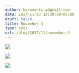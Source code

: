 ```yaml
---
author: karamanis.g@gmail.com
date: 2017-11-03 19:39:00+00:00
draft: false
title: November 3
type: post
url: /blog/2017/11/november-3
---
```




  
   ![](https://images.squarespace-cdn.com/content/v1/4f3f61bae4b063b909445965/1509728010586-YO0CUVFIY7AZTHPBWMM8/ke17ZwdGBToddI8pDm48kF9aEDQaTpZHfWEO2zppK7Z7gQa3H78H3Y0txjaiv_0fDoOvxcdMmMKkDsyUqMSsMWxHk725yiiHCCLfrh8O1z5QPOohDIaIeljMHgDF5CVlOqpeNLcJ80NK65_fV7S1UX7HUUwySjcPdRBGehEKrDf5zebfiuf9u6oCHzr2lsfYZD7bBzAwq_2wCJyqgJebgg/IMG_2537.jpg?format=original)

  

  
   ![](https://images.squarespace-cdn.com/content/v1/4f3f61bae4b063b909445965/1509728011358-P4NUJIYM7FNMWHJ4ND0E/ke17ZwdGBToddI8pDm48kLSERMgCVymnItqhne5EfYV7gQa3H78H3Y0txjaiv_0fDoOvxcdMmMKkDsyUqMSsMWxHk725yiiHCCLfrh8O1z5QHyNOqBUUEtDDsRWrJLTmMCg6RGY8TrcVSOIk4QoDPnvjthEs8TAhVmYN7i_-QaEW7L_Q40KNxq4S2FLq3V0y/IMG_2539.jpg?format=original)

  

  
   ![](https://images.squarespace-cdn.com/content/v1/4f3f61bae4b063b909445965/1509728012588-2A58RWAWFAJ2BID5HIM3/ke17ZwdGBToddI8pDm48kLSERMgCVymnItqhne5EfYV7gQa3H78H3Y0txjaiv_0fDoOvxcdMmMKkDsyUqMSsMWxHk725yiiHCCLfrh8O1z5QHyNOqBUUEtDDsRWrJLTmMCg6RGY8TrcVSOIk4QoDPnvjthEs8TAhVmYN7i_-QaEW7L_Q40KNxq4S2FLq3V0y/IMG_2540.jpg?format=original)

  


